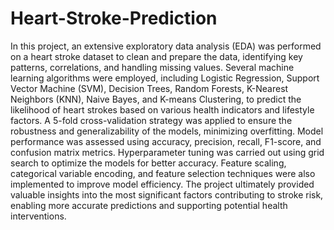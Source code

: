 # Heart-Stroke-Prediction 

In this project, an extensive exploratory data analysis (EDA) was performed on a heart stroke dataset to clean and prepare the data, identifying key patterns, correlations, and handling missing values. Several machine learning algorithms were employed, including Logistic Regression, Support Vector Machine (SVM), Decision Trees, Random Forests, K-Nearest Neighbors (KNN), Naive Bayes, and K-means Clustering, to predict the likelihood of heart strokes based on various health indicators and lifestyle factors. A 5-fold cross-validation strategy was applied to ensure the robustness and generalizability of the models, minimizing overfitting. Model performance was assessed using accuracy, precision, recall, F1-score, and confusion matrix metrics. Hyperparameter tuning was carried out using grid search to optimize the models for better accuracy. Feature scaling, categorical variable encoding, and feature selection techniques were also implemented to improve model efficiency. The project ultimately provided valuable insights into the most significant factors contributing to stroke risk, enabling more accurate predictions and supporting potential health interventions.
